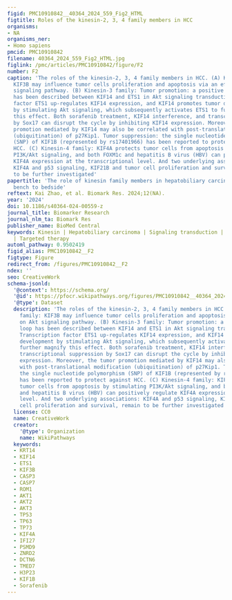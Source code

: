 ```yaml
---
figid: PMC10910842__40364_2024_559_Fig2_HTML
figtitle: Roles of the kinesin-2, 3, 4 family members in HCC
organisms:
- NA
organisms_ner:
- Homo sapiens
pmcid: PMC10910842
filename: 40364_2024_559_Fig2_HTML.jpg
figlink: /pmc/articles/PMC10910842/figure/F2
number: F2
caption: 'The roles of the kinesin-2, 3, 4 family members in HCC. (A) Kinesin-2 family:
  KIF3B may influence tumor cells proliferation and apoptosis via an effect on Akt
  signaling pathway. (B) Kinesin-3 family: Tumor promotion: a positive feedback loop
  has been described between KIF14 and ETS1 in Akt signaling transduction. Transcription
  factor ETS1 up-regulates KIF14 expression, and KIF14 promotes tumor development
  by stimulating Akt signaling, which subsequently activates ETS1 to further magnify
  this effect. Both sorafenib treatment, KIF14 interference, and transcriptional suppression
  by Sox17 can disrupt the cycle by inhibiting KIF14 expression. Moreover, the tumor
  promotion mediated by KIF14 may also be correlated with post-translational modification
  (ubiquitination) of p27Kip1. Tumor suppression: the single nucleotide polymorphism
  (SNP) of KIF1B (represented by rs17401966) has been reported to protect against
  HCC. (C) Kinesin-4 family: KIF4A protects tumor cells from apoptosis by stimulating
  PI3K/Akt signaling, and both FOXM1c and hepatitis B virus (HBV) can positively regulate
  KIF4A expression at the transcriptional level. And two underlying associations:
  KIF4A and p53 signaling, KIF21B and tumor cell proliferation and survival, remain
  to be further investigated'
papertitle: 'The role of kinesin family members in hepatobiliary carcinomas: from
  bench to bedside'
reftext: Kai Zhao, et al. Biomark Res. 2024;12(NA).
year: '2024'
doi: 10.1186/s40364-024-00559-z
journal_title: Biomarker Research
journal_nlm_ta: Biomark Res
publisher_name: BioMed Central
keywords: Kinesin | Hepatobiliary carcinoma | Signaling transduction | Prognosis assessment
  | Targeted therapy
automl_pathway: 0.9502419
figid_alias: PMC10910842__F2
figtype: Figure
redirect_from: /figures/PMC10910842__F2
ndex: ''
seo: CreativeWork
schema-jsonld:
  '@context': https://schema.org/
  '@id': https://pfocr.wikipathways.org/figures/PMC10910842__40364_2024_559_Fig2_HTML.html
  '@type': Dataset
  description: 'The roles of the kinesin-2, 3, 4 family members in HCC. (A) Kinesin-2
    family: KIF3B may influence tumor cells proliferation and apoptosis via an effect
    on Akt signaling pathway. (B) Kinesin-3 family: Tumor promotion: a positive feedback
    loop has been described between KIF14 and ETS1 in Akt signaling transduction.
    Transcription factor ETS1 up-regulates KIF14 expression, and KIF14 promotes tumor
    development by stimulating Akt signaling, which subsequently activates ETS1 to
    further magnify this effect. Both sorafenib treatment, KIF14 interference, and
    transcriptional suppression by Sox17 can disrupt the cycle by inhibiting KIF14
    expression. Moreover, the tumor promotion mediated by KIF14 may also be correlated
    with post-translational modification (ubiquitination) of p27Kip1. Tumor suppression:
    the single nucleotide polymorphism (SNP) of KIF1B (represented by rs17401966)
    has been reported to protect against HCC. (C) Kinesin-4 family: KIF4A protects
    tumor cells from apoptosis by stimulating PI3K/Akt signaling, and both FOXM1c
    and hepatitis B virus (HBV) can positively regulate KIF4A expression at the transcriptional
    level. And two underlying associations: KIF4A and p53 signaling, KIF21B and tumor
    cell proliferation and survival, remain to be further investigated'
  license: CC0
  name: CreativeWork
  creator:
    '@type': Organization
    name: WikiPathways
  keywords:
  - KRT14
  - KIF14
  - ETS1
  - KIF3B
  - CASP3
  - CASP7
  - ROM1
  - AKT1
  - AKT2
  - AKT3
  - TP53
  - TP63
  - TP73
  - KIF4A
  - IFI27
  - PSMD9
  - ZNRD2
  - DCTN6
  - TMED7
  - H3P23
  - KIF1B
  - Sorafenib
---
```


